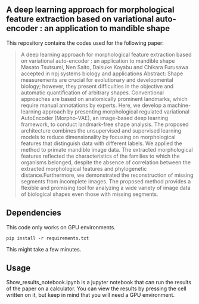 ## A deep learning approach for morphological feature extraction based on variational auto-encoder : an application to mandible shape
This repository contains the codes used for the following paper:

> A deep learning approach for morphological feature extraction based on variational auto-encoder : an application to mandible shape
Masato Tsutsumi, Nen Saito, Daisuke Koyabu and Chikara Furusawa
accepted in npj systems biology and applications 
Abstract: Shape measurements are crucial for evolutionary and developmental biology; however, they present difficulties in the objective and automatic quantification of arbitrary shapes. Conventional approaches are based on anatomically prominent landmarks, which require manual annotations by experts. Here, we develop a machine-learning approach by presenting morphological regulated variational AutoEncoder (Morpho-VAE), an image-based deep learning framework, to conduct landmark-free shape analysis. The proposed architecture combines the unsupervised and supervised learning models to reduce dimensionality by focusing on morphological features that distinguish data with different labels. We applied the method to primate mandible image data. The extracted morphological features reflected the characteristics of the families to which the organisms belonged, despite the absence of correlation between the extracted morphological features and phylogenetic distance.Furthermore, we demonstrated the reconstruction of missing segments from incomplete images. The proposed method provides a flexible and promising tool for analyzing a wide variety of image data of biological shapes even those with missing segments.

## Dependencies
This code only works on GPU environments.
```
pip install -r requirements.txt
```
This might take a few minutes.

## Usage
Show_results_notebook.ipynb is a jupyter notebook that can run the results of the paper on a calculator.
You can view the results by pressing the cell written on it, but keep in mind that you will need a GPU environment. 